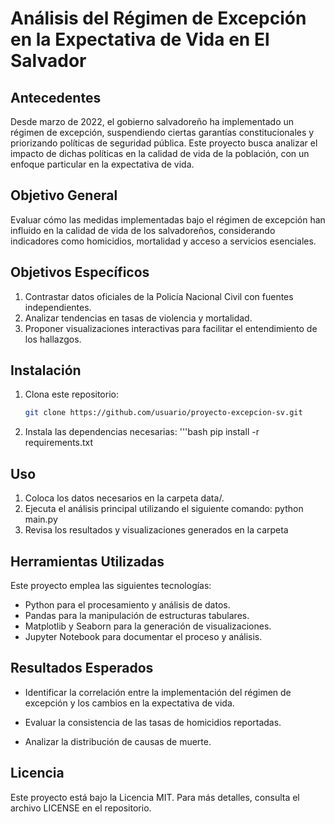 # Análisis del Régimen de Excepción en la Expectativa de Vida en El Salvador

## Antecedentes
Desde marzo de 2022, el gobierno salvadoreño ha implementado un régimen de excepción, suspendiendo ciertas garantías constitucionales y priorizando políticas de seguridad pública. Este proyecto busca analizar el impacto de dichas políticas en la calidad de vida de la población, con un enfoque particular en la expectativa de vida.

## Objetivo General
Evaluar cómo las medidas implementadas bajo el régimen de excepción han influido en la calidad de vida de los salvadoreños, considerando indicadores como homicidios, mortalidad y acceso a servicios esenciales.

## Objetivos Específicos
1. Contrastar datos oficiales de la Policía Nacional Civil con fuentes independientes.
2. Analizar tendencias en tasas de violencia y mortalidad.
3. Proponer visualizaciones interactivas para facilitar el entendimiento de los hallazgos.

## Instalación

1. Clona este repositorio:
   ```bash
   git clone https://github.com/usuario/proyecto-excepcion-sv.git

2. Instala las dependencias necesarias:
   '''bash
   pip install -r requirements.txt

## Uso
1. Coloca los datos necesarios en la carpeta data/.
2. Ejecuta el análisis principal utilizando el siguiente comando:
          python main.py
3. Revisa los resultados y visualizaciones generados en la carpeta

## Herramientas Utilizadas
Este proyecto emplea las siguientes tecnologías:

- Python para el procesamiento y análisis de datos.
- Pandas para la manipulación de estructuras tabulares.
- Matplotlib y Seaborn para la generación de visualizaciones.
- Jupyter Notebook para documentar el proceso y análisis.

## Resultados Esperados

- Identificar la correlación entre la implementación del régimen de excepción y los cambios en la expectativa de vida.
  
- Evaluar la consistencia de las tasas de homicidios reportadas.
  
- Analizar la distribución de causas de muerte.

## Licencia
Este proyecto está bajo la Licencia MIT. Para más detalles, consulta el archivo LICENSE en el repositorio.



   

